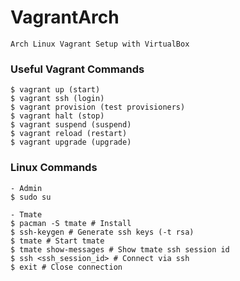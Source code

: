 # VagrantArch

	Arch Linux Vagrant Setup with VirtualBox

### Useful Vagrant Commands

	$ vagrant up (start)
	$ vagrant ssh (login)
	$ vagrant provision (test provisioners)
	$ vagrant halt (stop)
	$ vagrant suspend (suspend)
	$ vagrant reload (restart)
	$ vagrant upgrade (upgrade)

### Linux Commands

	- Admin
	$ sudo su

	- Tmate
	$ pacman -S tmate # Install
	$ ssh-keygen # Generate ssh keys (-t rsa)
	$ tmate # Start tmate
	$ tmate show-messages # Show tmate ssh session id
	$ ssh <ssh_session_id> # Connect via ssh
	$ exit # Close connection 
